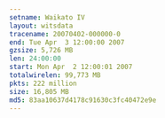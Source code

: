 ```yaml
---
setname: Waikato IV
layout: witsdata
tracename: 20070402-000000-0
end: Tue Apr  3 12:00:00 2007
gzsize: 5,726 MB
len: 24:00:00
start: Mon Apr  2 12:00:01 2007
totalwirelen: 99,773 MB
pkts: 222 million
size: 16,805 MB
md5: 83aa10637d4178c91630c3fc40472e9e
---
```

